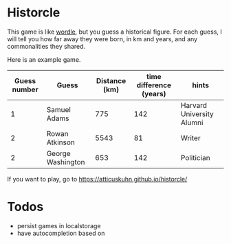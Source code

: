 # Historcle

This game is like [wordle](https://www.nytimes.com/games/wordle/index.html), but you guess a historical figure. For each guess, I will tell
you how far away they were born, in km and years, and any commonalities they shared.

Here is an example game.

| Guess number      | Guess | Distance (km)| time difference (years) | hints|
| ----------- | ----------- | ---------| -------- | -------|
| 1      | Samuel Adams       |775| 142| Harvard University Alumni|
| 2   | Rowan Atkinson        |	5543|81| Writer| 
| 2   | George Washington        |	653|142| Politician| 

If you want to play, go to https://atticuskuhn.github.io/historcle/

# Todos
 - persist games in localstorage
 - have autocompletion based on